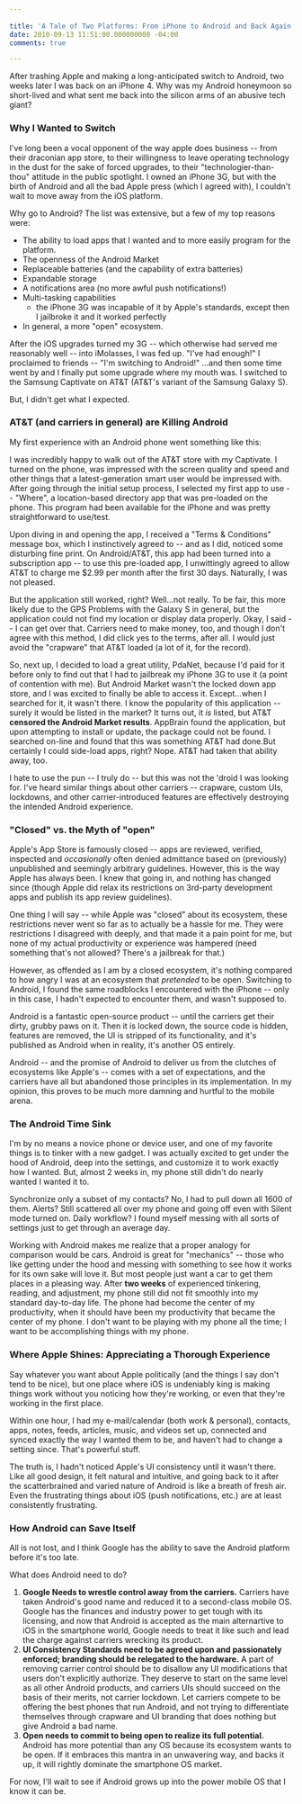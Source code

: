 ```yaml
---
 
title: 'A Tale of Two Platforms: From iPhone to Android and Back Again'
date: 2010-09-13 11:51:00.000000000 -04:00
comments: true

---
```


After trashing Apple and making a long-anticipated switch to Android, two weeks later I was back on an iPhone 4. Why was my Android honeymoon so short-lived and what sent me back into the silicon arms of an abusive tech giant?

### Why I Wanted to Switch

I've long been a vocal opponent of the way apple does business -- from their draconian app store, to their willingness to leave operating technology in the dust for the sake of forced upgrades, to their "technologier-than-thou" attitude in the public spotlight. I owned an iPhone 3G, but with the birth of Android and all the bad Apple press (which I agreed with), I couldn't wait to move away from the iOS platform.

Why go to Android? The list was extensive, but a few of my top reasons were:

* The ability to load apps that I wanted and to more easily program for the platform.
* The openness of the Android Market
* Replaceable batteries (and the capability of extra batteries)
* Expandable storage
* A notifications area (no more awful push notifications!)
* Multi-tasking capabilities
  * the iPhone 3G was incapable of it by Apple's standards, except then I jailbroke it and it worked perfectly
* In general, a more "open" ecosystem.

After the iOS upgrades turned my 3G -- which otherwise had served me reasonably well -- into iMolasses, I was fed up. "I've had enough!" I proclaimed to friends -- "I'm switching to Android!" ...and then some time went by and I finally put some upgrade where my mouth was. I switched to the Samsung Captivate on AT&T (AT&T's variant of the Samsung Galaxy S).

But, I didn't get what I expected.

### AT&T (and carriers in general) are Killing Android

My first experience with an Android phone went something like this:

I was incredibly happy to walk out of the AT&T store with my Captivate. I turned on the phone, was impressed with the screen quality and speed and other things that a latest-generation smart user would be impressed with. After going through the initial setup process, I selected my first app to use -- "Where", a location-based directory app that was pre-loaded on the phone. This program had been available for the iPhone and was pretty straightforward to use/test.

Upon diving in and opening the app, I received a "Terms & Conditions" message box, which I instinctively agreed to -- and as I did, noticed some disturbing fine print. On Android/AT&T, this app had been turned into a subscription app -- to use this pre-loaded app, I unwittingly agreed to allow AT&T to charge me $2.99 per month after the first 30 days. Naturally, I was not pleased.

But the application still worked, right? Well...not really. To be fair, this more likely due to the GPS Problems with the Galaxy S in general, but the application could not find my location or display data properly. Okay, I said -- I can get over that. Carriers need to make money, too, and though I don't agree with this method, I did click yes to the terms, after all. I would just avoid the "crapware" that AT&T loaded (a lot of it, for the record).

So, next up, I decided to load a great utility, PdaNet, because I'd paid for it before only to find out that I had to jailbreak my iPhone 3G to use it (a point of contention with me). But Android Market wasn't the locked down app store, and I was excited to finally be able to access it. Except...when I searched for it, it wasn't there. I know the popularity of this application -- surely it would be listed in the market? It turns out, it _is_ listed, but AT&T **censored the Android Market results**. AppBrain found the application, but upon attempting to install or update, the package could not be found. I searched on-line and found that this was something AT&T had done.But certainly I could side-load apps, right? Nope. AT&T had taken that ability away, too.

I hate to use the pun -- I truly do -- but this was not the 'droid I was looking for. I've heard similar things about other carriers -- crapware, custom UIs, lockdowns, and other carrier-introduced features are effectively destroying the intended Android experience.

### "Closed" vs. the Myth of "open"

Apple's App Store is famously closed -- apps are reviewed, verified, inspected and _occasionally_ often denied admittance based on (previously) unpublished and seemingly arbitrary guidelines. However, this is the way Apple has always been. I knew that going in, and nothing has changed since (though Apple did relax its restrictions on 3rd-party development apps and publish its app review guidelines).

One thing I will say -- while Apple was "closed" about its ecosystem, these restrictions never went so far as to actually be a hassle for me. They were restrictions I disagreed with deeply, and that made it a pain point for me, but none of my actual productivity or experience was hampered (need something that's not allowed? There's a jailbreak for that.)

However, as offended as I am by a closed ecosystem, it's nothing compared to how angry I was at an ecosystem that _pretended_ to be open. Switching to Android, I found the same roadblocks I encountered with the iPhone -- only in this case, I hadn't expected to encounter them, and wasn't supposed to.

Android is a fantastic open-source product -- until the carriers get their dirty, grubby paws on it. Then it is locked down, the source code is hidden, features are removed, the UI is stripped of its functionality, and it's published as Android when in reality, it's another OS entirely.

Android -- and the promise of Android to deliver us from the clutches of ecosystems like Apple's -- comes with a set of expectations, and the carriers have all but abandoned those principles in its implementation. In my opinion, this proves to be much more damning and hurtful to the mobile arena.

### The Android Time Sink

I'm by no means a novice phone or device user, and one of my favorite things is to tinker with a new gadget. I was actually excited to get under the hood of Android, deep into the settings, and customize it to work exactly how I wanted. But, almost 2 weeks in, my phone still didn't do nearly wanted I wanted it to.

Synchronize only a subset of my contacts? No, I had to pull down all 1600 of them. Alerts? Still scattered all over my phone and going off even with Silent mode turned on. Daily workflow? I found myself messing with all sorts of settings just to get through an average day.

Working with Android makes me realize that a proper analogy for comparison would be cars. Android is great for "mechanics" -- those who like getting under the hood and messing with something to see how it works for its own sake will love it. But most people just want a car to get them places in a pleasing way. After **two weeks** of experienced tinkering, reading, and adjustment, my phone still did not fit smoothly into my standard day-to-day life. The phone had become the center of my productivity, when it should have been my productivity that became the center of my phone. I don't want to be playing with my phone all the time; I want to be accomplishing things with my phone.

### Where Apple Shines: Appreciating a Thorough Experience

Say whatever you want about Apple politically (and the things I say don't tend to be nice), but one place where iOS is undeniably king is making things work without you noticing how they're working, or even that they're working in the first place.

Within one hour, I had my e-mail/calendar (both work & personal), contacts, apps, notes, feeds, articles, music, and videos set up, connected and synced exactly the way I wanted them to be, and haven't had to change a setting since. That's powerful stuff.

The truth is, I hadn't noticed Apple's UI consistency until it wasn't there. Like all good design, it felt natural and intuitive, and going back to it after the scatterbrained and varied nature of Android is like a breath of fresh air. Even the frustrating things about iOS (push notifications, etc.) are at least consistently frustrating.

### How Android can Save Itself

All is not lost, and I think Google has the ability to save the Android platform before it's too late.

What does Android need to do?

1. **Google Needs to wrestle control away from the carriers.** Carriers have taken Android's good name and reduced it to a second-class mobile OS. Google has the finances and industry power to get tough with its licensing, and now that Android is accepted as the main alternartive to iOS in the smartphone world, Google needs to treat it like such and lead the charge against carriers wrecking its product.
1. **UI Consistency Standards need to be agreed upon and passionately enforced; branding should be relegated to the hardware.** A part of removing carrier control should be to disallow any UI modifications that users don't explicitly authorize. They deserve to start on the same level as all other Android products, and carriers UIs should succeed on the basis of their merits, not carrier lockdown. Let carriers compete to be offering the best phones that run Android, and not trying to differentiate themselves through crapware and UI branding that does nothing but give Android a bad name.
1. **Open needs to commit to being open to realize its full potential.** Android has more potential than any OS because its ecosystem wants to be open. If it embraces this mantra in an unwavering way, and backs it up, it will rightly dominate the smartphone OS market.

For now, I'll wait to see if Android grows up into the power mobile OS that I know it can be.
